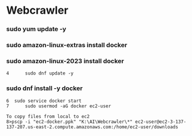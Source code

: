 # Webcrawler
### sudo yum update -y
### sudo amazon-linux-extras install docker
### sudo amazon-linux-2023 install docker
    4      sudo dnf update -y
### sudo dnf install -y docker
    6  sudo service docker start
    7      sudo usermod -aG docker ec2-user

    To copy files from local to ec2 
    8>pscp -i "ec2-docker.ppk" "K:\AI\Webcrawler\*" ec2-user@ec2-3-137-137-207.us-east-2.compute.amazonaws.com:/home/ec2-user/downloads

